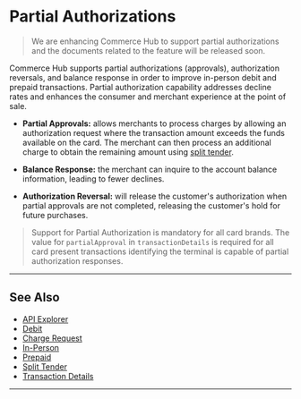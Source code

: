 # Partial Authorizations

<!-- theme: danger -->
> We are enhancing Commerce Hub to support partial authorizations and the documents related to the feature will be released soon.

Commerce Hub supports partial authorizations (approvals), authorization reversals, and balance response in order to improve in-person debit and prepaid transactions. Partial authorization capability addresses decline rates and enhances the consumer and merchant experience at the point of sale.

- **Partial Approvals:** allows merchants to process charges by allowing an authorization request where the transaction amount exceeds the funds available on the card. The merchant can then process an additional charge to obtain the remaining amount using [split tender](?path=docs/Resources/Guides/Split-Tender.md).

- **Balance Response:** the merchant can inquire to the account balance information, leading to fewer declines.

- **Authorization Reversal:** will release the customer's authorization when partial approvals are not completed, releasing the customer's hold for future purchases.

<!-- theme: info -->
> Support for Partial Authorization is mandatory for all card brands. The value for `partialApproval` in `transactionDetails` is required for all card present transactions identifying the terminal is capable of partial authorization responses.

---

## See Also

- [API Explorer](../api/?type=post&path=/payments/v1/charges)
- [Debit](?path=docs/In-Person/Debit/Smart-Routing.md)
- [Charge Request](?path=docs/Resources/API-Documents/Payments/Charges.md)
- [In-Person](?path=docs/Getting-Started/Getting-Started-InPerson.md)
- [Prepaid](?path=docs/Resources/Guides/Payment-Sources/Gift-Card.md)
- [Split Tender](?path=docs/Resources/Guides/Split-Tender.md)
- [Transaction Details](?path=docs/Resources/Master-Data/Transaction-Details.md)

---